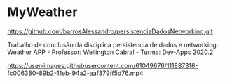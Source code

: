 # MyWeather
https://github.com/barrosAlessandro/persistenciaDadosNetworking.git

Trabalho de conclusão da disciplina persistencia de dados e networking: Weather APP - Professor: Wellington Cabral - Turma: Dev-Apps 2020.2




https://user-images.githubusercontent.com/61049676/111887316-fc006380-89b2-11eb-94a2-aaf379ff5d76.mp4



